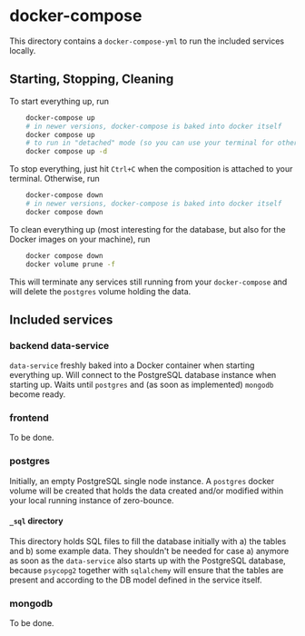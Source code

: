 # docker-compose

This directory contains a `docker-compose-yml` to run the included services locally.

## Starting, Stopping, Cleaning

To start everything up, run

```bash
    docker-compose up
    # in newer versions, docker-compose is baked into docker itself
    docker compose up
    # to run in "detached" mode (so you can use your terminal for other stuff)
    docker compose up -d
```

To stop everything, just hit `Ctrl+C` when the composition is attached to your terminal. Otherwise, run

```bash
    docker-compose down
    # in newer versions, docker-compose is baked into docker itself
    docker compose down
```

To clean everything up (most interesting for the database, but also for the Docker images on your machine), run

```bash
    docker compose down
    docker volume prune -f
```

This will terminate any services still running from your `docker-compose` and will delete the `postgres` volume holding the data.

## Included services

### backend data-service

`data-service` freshly baked into a Docker container when starting everything up. Will connect to the PostgreSQL database instance when starting up.
Waits until `postgres` and (as soon as implemented) `mongodb` become ready.

### frontend

To be done.

### postgres

Initially, an empty PostgreSQL single node instance. A `postgres` docker volume will be created that holds the data created and/or modified within your local running instance of zero-bounce.

#### `_sql` directory

This directory holds SQL files to fill the database initially with a) the tables and b) some example data. They shouldn't be needed for case a) anymore as soon as the `data-service` also starts up with the PostgreSQL database, because `psycopg2` together with `sqlalchemy` will ensure that the tables are present and according to the DB model defined in the service itself.

### mongodb

To be done.
